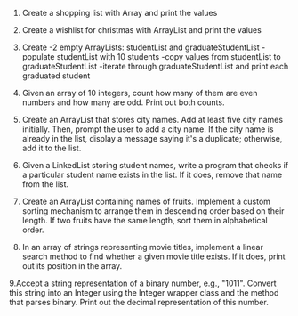 1. Create a shopping list with Array and print the values
2. Create a wishlist for christmas with ArrayList and print the values 
3. Create 
   -2 empty ArrayLists: studentList and graduateStudentList 
   -populate studentList with 10 students 
   -copy values from studentList to graduateStudentList
    -iterate through graduateStudentList and print each graduated student
4. Given an array of 10 integers, count how many of them are even numbers and how many are odd. Print out both counts.

5. Create an ArrayList that stores city names. Add at least five city names initially. Then, prompt the user to add a city name. If the city name is already in the list, display a message saying it's a duplicate; otherwise, add it to the list.

6. Given a LinkedList storing student names, write a program that checks if a particular student name exists in the list. If it does, remove that name from the list.

7. Create an ArrayList containing names of fruits. Implement a custom sorting mechanism to arrange them in descending order based on their length. If two fruits have the same length, sort them in alphabetical order.

8. In an array of strings representing movie titles, implement a linear search method to find whether a given movie title exists. If it does, print out its position in the array.

9.Accept a string representation of a binary number, e.g., "1011". Convert this string into an Integer using the Integer wrapper class and the method that parses binary. Print out the decimal representation of this number.


